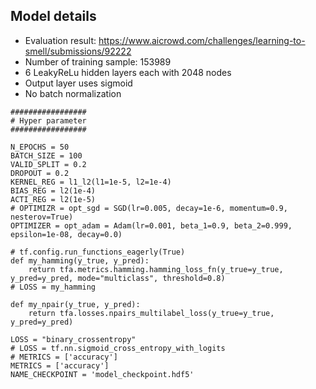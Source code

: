 ## Model details

- Evaluation result: https://www.aicrowd.com/challenges/learning-to-smell/submissions/92222
- Number of training sample: 153989
- 6 LeakyReLu hidden layers each with 2048 nodes
- Output layer uses sigmoid
- No batch normalization

```
#################
# Hyper parameter
#################

N_EPOCHS = 50
BATCH_SIZE = 100
VALID_SPLIT = 0.2
DROPOUT = 0.2
KERNEL_REG = l1_l2(l1=1e-5, l2=1e-4)
BIAS_REG = l2(1e-4)
ACTI_REG = l2(1e-5)
# OPTIMIZR = opt_sgd = SGD(lr=0.005, decay=1e-6, momentum=0.9, nesterov=True)
OPTIMIZER = opt_adam = Adam(lr=0.001, beta_1=0.9, beta_2=0.999, epsilon=1e-08, decay=0.0)

# tf.config.run_functions_eagerly(True)
def my_hamming(y_true, y_pred):
    return tfa.metrics.hamming.hamming_loss_fn(y_true=y_true, y_pred=y_pred, mode="multiclass", threshold=0.8)
# LOSS = my_hamming

def my_npair(y_true, y_pred):
    return tfa.losses.npairs_multilabel_loss(y_true=y_true, y_pred=y_pred)

LOSS = "binary_crossentropy"
# LOSS = tf.nn.sigmoid_cross_entropy_with_logits
# METRICS = ['accuracy']
METRICS = ['accuracy']
NAME_CHECKPOINT = 'model_checkpoint.hdf5'
```